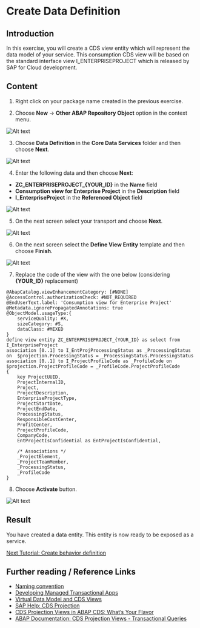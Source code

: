 # Create Data Definition

## Introduction 

In this exercise, you will create a CDS view entity which will represent the data model of your service. This consumption CDS view will be based on the standard interface view I_ENTERPRISEPROJECT which is released by SAP for Cloud development.

## Content

1. Right click on your package name created in the previous exercise.

2. Choose **New** &rarr; **Other ABAP Repository Object** option in the context menu.

  ![Alt text](img/0120-other-abap-repository-object.png) 

3. Choose **Data Definition** in the **Core Data Services** folder and then choose **Next**.

  ![Alt text](img/0130-new-data-definition.png) 

4. Enter the following data and then choose **Next**:
  - **ZC_ENTERPRISEPROJECT_{YOUR_ID}** in the **Name** field
  - **Consumption view for Enterprise Project** in the **Description** field
  - **I_EnterpriseProject** in the **Referenced Object** field

  ![Alt text](img/0140-data-definition-details.png) 

5. On the next screen select your transport and choose **Next**.

  ![Alt text](img/0150-transport-for-data-definition.png) 

6. On the next screen select the **Define View Entity** template and then choose **Finish**.

  ![Alt text](img/0160-template-for-data-definition.png) 

7. Replace the code of the view with the one below (considering **{YOUR_ID}** replacement)

~~~abap
@AbapCatalog.viewEnhancementCategory: [#NONE]
@AccessControl.authorizationCheck: #NOT_REQUIRED
@EndUserText.label: 'Consumption view for Enterprise Project'
@Metadata.ignorePropagatedAnnotations: true
@ObjectModel.usageType:{
    serviceQuality: #X,
    sizeCategory: #S,
    dataClass: #MIXED
}
define view entity ZC_ENTERPRISEPROJECT_{YOUR_ID} as select from I_EnterpriseProject
association [0..1] to I_EntProjProcessingStatus as _ProcessingStatus on  $projection.ProcessingStatus = _ProcessingStatus.ProcessingStatus
association [0..1] to I_ProjectProfileCode as _ProfileCode on  $projection.ProjectProfileCode = _ProfileCode.ProjectProfileCode
{
    key ProjectUUID,
    ProjectInternalID,
    Project,
    ProjectDescription,
    EnterpriseProjectType,
    ProjectStartDate,
    ProjectEndDate,
    ProcessingStatus,
    ResponsibleCostCenter,
    ProfitCenter,
    ProjectProfileCode,
    CompanyCode,
    EntProjectIsConfidential as EntProjectIsConfidential,

    /* Associations */
    _ProjectElement,
    _ProjectTeamMember,
    _ProcessingStatus,
    _ProfileCode
}
~~~

8. Choose **Activate** button.
   
  ![Alt text](img/0170-activate-data-definition.png)

## Result

You have created a data entity. This entity is now ready to be exposed as a service.

[Next Tutorial: Create behavior definition](./part2/behavior-definition.md)

## Further reading / Reference Links

- [Naming convention](https://help.sap.com/docs/ABAP_PLATFORM_NEW/fc4c71aa50014fd1b43721701471913d/8b8f9d8f3cb948b2841d6045a255e503.html)
- [Developing Managed Transactional Apps](https://help.sap.com/docs/ABAP_PLATFORM_NEW/fc4c71aa50014fd1b43721701471913d/b5bba99612cf4637a8b72a3fc82c22d9.html)
- [Virtual Data Model and CDS Views](https://help.sap.com/docs/SAP_S4HANA_ON-PREMISE/ee6ff9b281d8448f96b4fe6c89f2bdc8/0a875bc7a005465aad92c08becc11776.html)
- [SAP Help: CDS Projection](https://help.sap.com/docs/abap-cloud/abap-rap/cds-projection-view)
- [CDS Projection Views in ABAP CDS: What’s Your Flavor](https://blogs.sap.com/2022/07/04/cds-projection-views-in-abap-cds-whats-your-flavor/)
- [ABAP Documentation: CDS Projection Views - Transactional Queries](https://help.sap.com/doc/abapdocu_latest_index_htm/latest/en-US/index.htm?file=abencds_proj_view_element_list.htm)